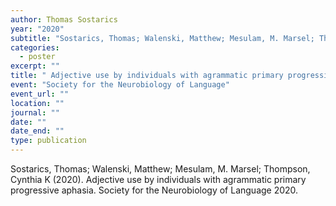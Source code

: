 ```yaml
---
author: Thomas Sostarics
year: "2020"
subtitle: "Sostarics, Thomas; Walenski, Matthew; Mesulam, M. Marsel; Thompson, Cynthia K."
categories:
  - poster
excerpt: ""
title: " Adjective use by individuals with agrammatic primary progressive aphasia"
event: "Society for the Neurobiology of Language"
event_url: ""
location: ""
journal: ""
date: ""
date_end: ""
type: publication
---
```


Sostarics, Thomas; Walenski, Matthew; Mesulam, M. Marsel; Thompson, Cynthia K (2020). Adjective use by individuals with agrammatic primary progressive aphasia. Society for the Neurobiology of Language 2020.
